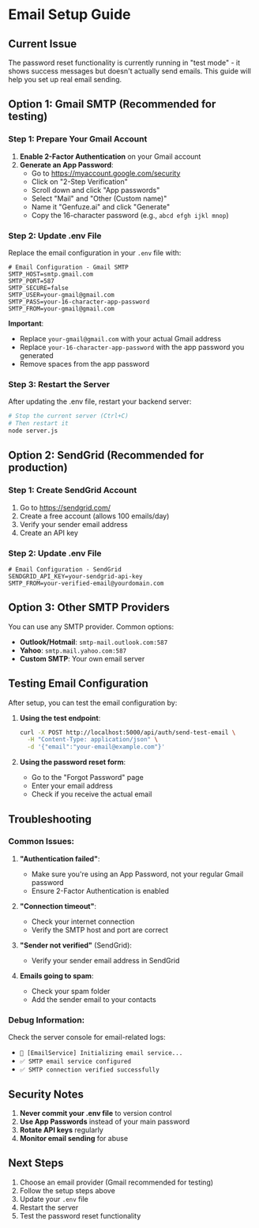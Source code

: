 # Email Setup Guide

## Current Issue
The password reset functionality is currently running in "test mode" - it shows success messages but doesn't actually send emails. This guide will help you set up real email sending.

## Option 1: Gmail SMTP (Recommended for testing)

### Step 1: Prepare Your Gmail Account
1. **Enable 2-Factor Authentication** on your Gmail account
2. **Generate an App Password**:
   - Go to https://myaccount.google.com/security
   - Click on "2-Step Verification"
   - Scroll down and click "App passwords"
   - Select "Mail" and "Other (Custom name)"
   - Name it "Genfuze.ai" and click "Generate"
   - Copy the 16-character password (e.g., `abcd efgh ijkl mnop`)

### Step 2: Update .env File
Replace the email configuration in your `.env` file with:

```env
# Email Configuration - Gmail SMTP
SMTP_HOST=smtp.gmail.com
SMTP_PORT=587
SMTP_SECURE=false
SMTP_USER=your-gmail@gmail.com
SMTP_PASS=your-16-character-app-password
SMTP_FROM=your-gmail@gmail.com
```

**Important**: 
- Replace `your-gmail@gmail.com` with your actual Gmail address
- Replace `your-16-character-app-password` with the app password you generated
- Remove spaces from the app password

### Step 3: Restart the Server
After updating the .env file, restart your backend server:
```bash
# Stop the current server (Ctrl+C)
# Then restart it
node server.js
```

## Option 2: SendGrid (Recommended for production)

### Step 1: Create SendGrid Account
1. Go to https://sendgrid.com/
2. Create a free account (allows 100 emails/day)
3. Verify your sender email address
4. Create an API key

### Step 2: Update .env File
```env
# Email Configuration - SendGrid
SENDGRID_API_KEY=your-sendgrid-api-key
SMTP_FROM=your-verified-email@yourdomain.com
```

## Option 3: Other SMTP Providers

You can use any SMTP provider. Common options:
- **Outlook/Hotmail**: `smtp-mail.outlook.com:587`
- **Yahoo**: `smtp.mail.yahoo.com:587`
- **Custom SMTP**: Your own email server

## Testing Email Configuration

After setup, you can test the email configuration by:

1. **Using the test endpoint**:
   ```bash
   curl -X POST http://localhost:5000/api/auth/send-test-email \
     -H "Content-Type: application/json" \
     -d '{"email":"your-email@example.com"}'
   ```

2. **Using the password reset form**:
   - Go to the "Forgot Password" page
   - Enter your email address
   - Check if you receive the actual email

## Troubleshooting

### Common Issues:

1. **"Authentication failed"**:
   - Make sure you're using an App Password, not your regular Gmail password
   - Ensure 2-Factor Authentication is enabled

2. **"Connection timeout"**:
   - Check your internet connection
   - Verify the SMTP host and port are correct

3. **"Sender not verified"** (SendGrid):
   - Verify your sender email address in SendGrid

4. **Emails going to spam**:
   - Check your spam folder
   - Add the sender email to your contacts

### Debug Information:
Check the server console for email-related logs:
- `📧 [EmailService] Initializing email service...`
- `✅ SMTP email service configured`
- `✅ SMTP connection verified successfully`

## Security Notes

1. **Never commit your .env file** to version control
2. **Use App Passwords** instead of your main password
3. **Rotate API keys** regularly
4. **Monitor email sending** for abuse

## Next Steps

1. Choose an email provider (Gmail recommended for testing)
2. Follow the setup steps above
3. Update your `.env` file
4. Restart the server
5. Test the password reset functionality 